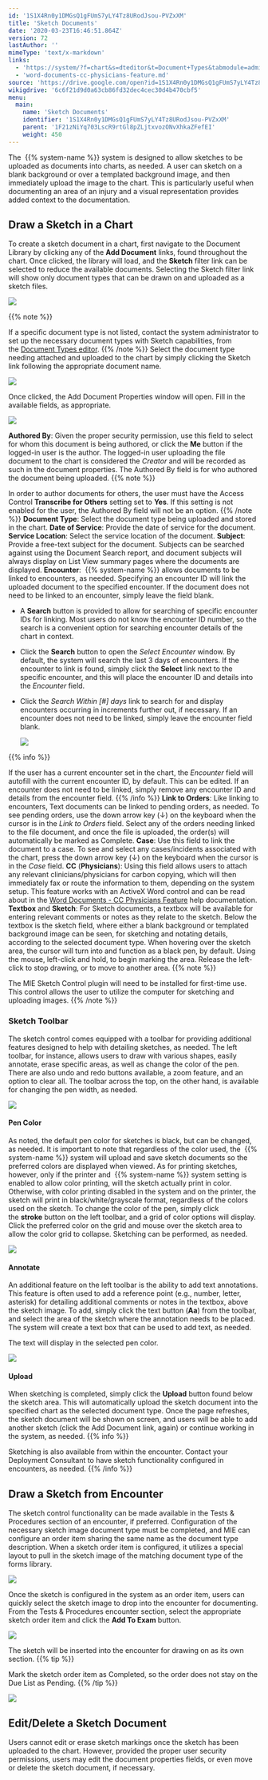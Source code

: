 ```yaml
---
id: '1S1X4Rn0y1DMGsQ1gFUmS7yLY4Tz8URodJsou-PVZxXM'
title: 'Sketch Documents'
date: '2020-03-23T16:46:51.864Z'
version: 72
lastAuthor: ''
mimeType: 'text/x-markdown'
links:
  - 'https://system/?f=chart&s=dteditor&t=Document+Types&tabmodule=admin&tabselect=Document+Types'
  - 'word-documents-cc-physicians-feature.md'
source: 'https://drive.google.com/open?id=1S1X4Rn0y1DMGsQ1gFUmS7yLY4Tz8URodJsou-PVZxXM'
wikigdrive: '6c6f21d9d0a63cb86fd32dec4cec30d4b470cbf5'
menu:
  main:
    name: 'Sketch Documents'
    identifier: '1S1X4Rn0y1DMGsQ1gFUmS7yLY4Tz8URodJsou-PVZxXM'
    parent: '1F21zNiYq703LscR9rtGl8pZLjtxvozONvXhkaZFefEI'
    weight: 450
---
```

The  {{% system-name %}} system is designed to allow sketches to be uploaded as documents into charts, as needed. A user can sketch on a blank background or over a templated background image, and then immediately upload the image to the chart. This is particularly useful when documenting an area of an injury and a visual representation provides added context to the documentation.
  
## Draw a Sketch in a Chart  
  
To create a sketch document in a chart, first navigate to the Document Library by clicking any of the **Add Document** links, found throughout the chart. Once clicked, the library will load, and the **Sketch** filter link can be selected to reduce the available documents. Selecting the Sketch filter link will show only document types that can be drawn on and uploaded as a sketch files.
  
![](../sketch-documents.assets/69ff24483ba3307c961733b0174e955c.png)  


{{% note %}}

If a specific document type is not listed, contact the system administrator to set up the necessary document types with Sketch capabilities, from the [Document Types editor](https://system/?f=chart&s=dteditor&t=Document+Types&tabmodule=admin&tabselect=Document+Types).
{{% /note %}}
Select the document type needing attached and uploaded to the chart by simply clicking the Sketch link following the appropriate document name.
  
![](../sketch-documents.assets/c746bccf44af7baebf1c8da54deb9495.png)  

Once clicked, the Add Document Properties window will open. Fill in the available fields, as appropriate.
  
![](../sketch-documents.assets/adcbb429ab9e043d2e8dfa3192d20993.png)  

**Authored By**: Given the proper security permission, use this field to select for whom this document is being authored, or click the **Me** button if the logged-in user is the author. The logged-in user uploading the file document to the chart is considered the *Creator* and will be recorded as such in the document properties. The Authored By field is for who authored the document being uploaded.
{{% note %}}

In order to author documents for others, the user must have the Access Control **Transcribe for Others** setting set to **Yes**. If this setting is not enabled for the user, the Authored By field will not be an option.
{{% /note %}}
**Document Type**: Select the document type being uploaded and stored in the chart.
**Date of Service**: Provide the date of service for the document.
**Service Location**: Select the service location of the document.
**Subject**: Provide a free-text subject for the document. Subjects can be searched against using the Document Search report, and document subjects will always display on List View summary pages where the documents are displayed.
**Encounter**:  {{% system-name %}} allows documents to be linked to encounters, as needed. Specifying an encounter ID will link the uploaded document to the specified encounter. If the document does not need to be linked to an encounter, simply leave the field blank.
* A <strong>Search</strong> button is provided to allow for searching of specific encounter IDs for linking. Most users do not know the encounter ID number, so the search is a convenient option for searching encounter details of the chart in context.
* Click the <strong>Search</strong> button to open the <em>Select Encounter</em> window. By default, the system will search the last 3 days of encounters. If the encounter to link is found, simply click the <strong>Select</strong> link next to the specific encounter, and this will place the encounter ID and details into the <em>Encounter</em> field.
* Click the <em>Search Within [#] days</em> link to search for and display encounters occurring in increments further out, if necessary. If an encounter does not need to be linked, simply leave the encounter field blank.



  <img src="../sketch-documents.assets/007d38b6bf7c9fdd8a5eb390be1c04da.png" />  


{{% info %}}

If the user has a current encounter set in the chart, the *Encounter* field will autofill with the current encounter ID, by default. This can be edited. If an encounter does not need to be linked, simply remove any encounter ID and details from the encounter field.
{{% /info %}}
**Link to Orders**: Like linking to encounters, Text documents can be linked to pending orders, as needed. To see pending orders, use the down arrow key (↓) on the keyboard when the cursor is in the *Link to Orders* field. Select any of the orders needing linked to the file document, and once the file is uploaded, the order(s) will automatically be marked as Complete.
**Case**: Use this field to link the document to a case. To see and select any cases/incidents associated with the chart, press the down arrow key (↓) on the keyboard when the cursor is in the *Case* field.
**CC** (**Physicians**): Using this field allows users to attach any relevant clinicians/physicians for carbon copying, which will then immediately fax or route the information to them, depending on the system setup. This feature works with an ActiveX Word control and can be read about in the [Word Documents - CC Physicians Feature](word-documents-cc-physicians-feature.md) help documentation.
**Textbox** and **Sketch**: For Sketch documents, a textbox will be available for entering relevant comments or notes as they relate to the sketch. Below the textbox is the sketch field, where either a blank background or templated background image can be seen, for sketching and notating details, according to the selected document type. When hovering over the sketch area, the cursor will turn into and function as a black pen, by default. Using the mouse, left-click and hold, to begin marking the area. Release the left-click to stop drawing, or to move to another area.
{{% note %}}

The MIE Sketch Control plugin will need to be installed for first-time use. This control allows the user to utilize the computer for sketching and uploading images.
{{% /note %}}
  
### Sketch Toolbar  

The sketch control comes equipped with a toolbar for providing additional features designed to help with detailing sketches, as needed. The left toolbar, for instance, allows users to draw with various shapes, easily annotate, erase specific areas, as well as change the color of the pen. There are also undo and redo buttons available, a zoom feature, and an option to clear all. The toolbar across the top, on the other hand, is available for changing the pen width, as needed.

  
![](../sketch-documents.assets/86c6839d102b3b916f5429d290f53b98.png)  


  
#### Pen Color  

As noted, the default pen color for sketches is black, but can be changed, as needed. It is important to note that regardless of the color used, the  {{% system-name %}} system will upload and save sketch documents so the preferred colors are displayed when viewed. As for printing sketches, however, only if the printer and  {{% system-name %}} system setting is enabled to allow color printing, will the sketch actually print in color. Otherwise, with color printing disabled in the system and on the printer, the sketch will print in black/white/grayscale format, regardless of the colors used on the sketch.
To change the color of the pen, simply click the **stroke** button on the left toolbar, and a grid of color options will display. Click the preferred color on the grid and mouse over the sketch area to allow the color grid to collapse. Sketching can be performed, as needed.
  
![](../sketch-documents.assets/d8e44c34a21a7921080f64f9f134b33c.png)  


  
#### Annotate  

An additional feature on the left toolbar is the ability to add text annotations. This feature is often used to add a reference point (e.g., number, letter, asterisk) for detailing additional comments or notes in the textbox, above the sketch image. To add, simply click the text button (**Aa**) from the toolbar, and select the area of the sketch where the annotation needs to be placed. The system will create a text box that can be used to add text, as needed.

The text will display in the selected pen color.
  
![](../sketch-documents.assets/3009977190c073233f8c9e34e72f6c08.png)  


  
#### Upload  

When sketching is completed, simply click the **Upload** button found below the sketch area. This will automatically upload the sketch document into the specified chart as the selected document type. Once the page refreshes, the sketch document will be shown on screen, and users will be able to add another sketch (click the Add Document link, again) or continue working in the system, as needed.
{{% info %}}

Sketching is also available from within the encounter. Contact your Deployment Consultant to have sketch functionality configured in encounters, as needed.
{{% /info %}}
  
## Draw a Sketch from Encounter  

The sketch control functionality can be made available in the Tests & Procedures section of an encounter, if preferred. Configuration of the necessary sketch image document type must be completed, and MIE can configure an order item sharing the same name as the document type description. When a sketch order item is configured, it utilizes a special layout to pull in the sketch image of the matching document type of the forms library.
  
![](../sketch-documents.assets/619cb2e5d49e4137419cd4fb8c0946eb.png)  

Once the sketch is configured in the system as an order item, users can quickly select the sketch image to drop into the encounter for documenting. From the Tests & Procedures encounter section, select the appropriate sketch order item and click the **Add To Exam** button.
  
![](../sketch-documents.assets/2f864cdc1f5ef2c8b0feddbabc384b6a.png)  

The sketch will be inserted into the encounter for drawing on as its own section.
{{% tip %}}

Mark the sketch order item as Completed, so the order does not stay on the Due List as Pending.
{{% /tip %}}

  
![](../sketch-documents.assets/92fd2eca4c4e45651d96e99d81e712e9.png)  

  
## Edit/Delete a Sketch Document  

Users cannot edit or erase sketch markings once the sketch has been uploaded to the chart. However, provided the proper user security permissions, users may edit the document properties fields, or even move or delete the sketch document, if necessary.
